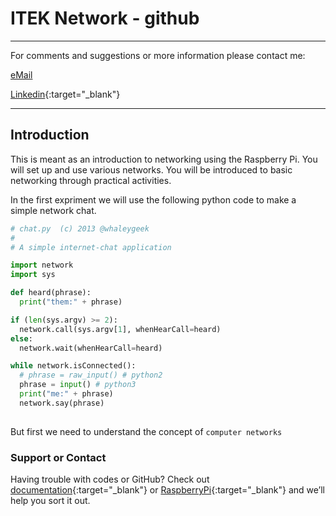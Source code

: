 # ITEK Network - github

______
For comments and suggestions or more information please contact me:

[eMail](mailto:hans@eaaa.dk)

[Linkedin](https://www.linkedin.com/in/hansjeppesen/){:target="_blank"}

______

## Introduction

This is meant as an introduction to networking using the Raspberry Pi. You will set up and use various networks. You will be introduced to basic networking through practical activities.

In the first expriment we will use the following python code to make a simple network chat.

```python
# chat.py  (c) 2013 @whaleygeek
#
# A simple internet-chat application

import network
import sys

def heard(phrase):
  print("them:" + phrase)

if (len(sys.argv) >= 2):
  network.call(sys.argv[1], whenHearCall=heard)
else:  
  network.wait(whenHearCall=heard)

while network.isConnected():
  # phrase = raw_input() # python2
  phrase = input() # python3
  print("me:" + phrase)
  network.say(phrase)
  
```

But first we need to understand the concept of ```computer networks```



### Support or Contact

Having trouble with codes or GitHub? Check out [documentation](https://help.github.com/categories/github-pages-basics/){:target="_blank"} or [RaspberryPi](https://www.raspberrypi.org/documentation/){:target="_blank"} and we’ll help you sort it out.
